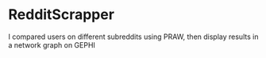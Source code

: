 # RedditScrapper
I compared users on different subreddits using PRAW, then display results in a network graph on GEPHI
